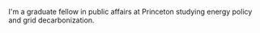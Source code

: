I'm a graduate fellow in public affairs at Princeton studying energy policy and grid decarbonization.

<!---
pswild/pswild is a ✨ special ✨ repository because its `README.md` (this file) appears on your GitHub profile.
You can click the Preview link to take a look at your changes.
--->
